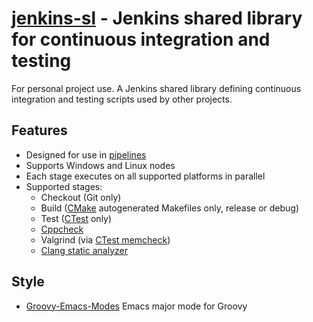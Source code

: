 **[jenkins-sl](https://github.com/leighgarbs/jenkins-sl)** -
  Jenkins shared library for continuous integration and testing
===============================================================

For personal project use.  A Jenkins shared library defining continuous integration and testing scripts used by other projects.

## Features ##
* Designed for use in [pipelines](https://jenkins.io/doc/book/pipeline/)
* Supports Windows and Linux nodes
* Each stage executes on all supported platforms in parallel
* Supported stages:
  * Checkout (Git only)
  * Build ([CMake](https://cmake.org/) autogenerated Makefiles only, release or debug)
  * Test ([CTest](https://gitlab.kitware.com/cmake/community/wikis/home#ctest) only)
  * [Cppcheck](http://cppcheck.sourceforge.net/)
  * Valgrind (via [CTest memcheck](https://cmake.org/cmake/help/latest/manual/ctest.1.html#ctest-memcheck-step))
  * [Clang static analyzer](https://clang-analyzer.llvm.org/)

## Style ##
* [Groovy-Emacs-Modes](https://github.com/Groovy-Emacs-Modes/groovy-emacs-modes) Emacs major mode for Groovy
